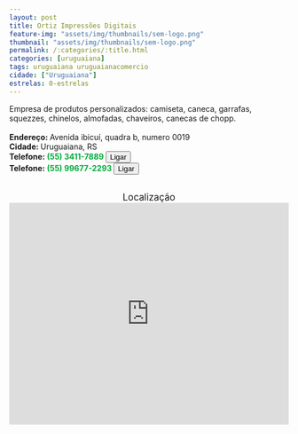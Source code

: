 ```yaml
---
layout: post
title: Ortiz Impressões Digitais
feature-img: "assets/img/thumbnails/sem-logo.png"
thumbnail: "assets/img/thumbnails/sem-logo.png"
permalink: /:categories/:title.html
categories: [uruguaiana]
tags: uruguaiana uruguaianacomercio
cidade: ["Uruguaiana"]
estrelas: 0-estrelas
---
```

Empresa de produtos personalizados: camiseta, caneca, garrafas, squezzes, chinelos, almofadas, chaveiros, canecas de chopp.<!-- more --><br/>
<br/>
<b>Endereço: </b>Avenida ibicuí, quadra b, numero 0019<br />
<b>Cidade: </b>Uruguaiana, RS<br />
<b>Telefone: <span style="color: #00ab3a;">(55) 3411-7889</span> <a href="tel:5534117889"><button class="ligar">Ligar</button></a></b><br />
<b>Telefone: <span style="color: #00ab3a;">(55) 99677-2293</span> <a href="tel:55996772293"><button class="ligar">Ligar</button></a></b><br />
<br />
<div style="font-size: larger; text-align: center;">
Localização</div>
<iframe src="https://www.google.com/maps/embed?pb=!1m18!1m12!1m3!1d2911.8433626789915!2d-57.06513717902338!3d-29.783860209036945!2m3!1f0!2f0!3f0!3m2!1i1024!2i768!4f13.1!3m3!1m2!1s0x94535afc73201243%3A0xe1e13893992c6eda!2sR.+Ibicu%C3%AD%2C+19+-+Centro%2C+Uruguaiana+-+RS%2C+97501-971!5e0!3m2!1spt-BR!2sbr!4v1524829837260" width="100%" height="400" frameborder="0" style="border:0" allowfullscreen></iframe>

